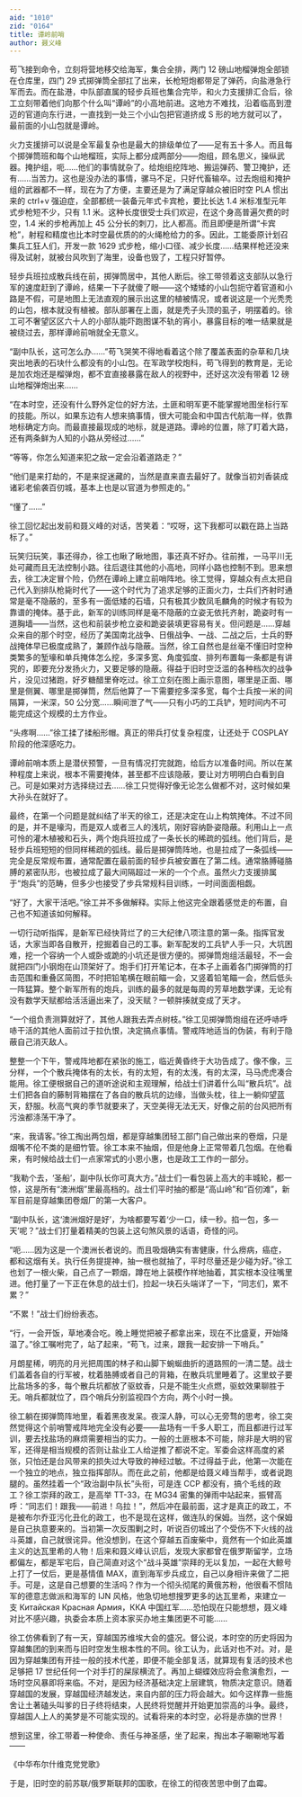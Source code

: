 ```yaml
---
aid: "1010"
zid: "0164"
title: 谭岭前哨
author: 聂义峰
---
```


苟飞接到命令，立刻将营地移交给海军，集合全排，两门 12 磅山地榴弹炮全部锁在仓库里，四门 29 式掷弹筒全部扛了出来，长枪短炮都带足了弹药，向盐港急行军而去。而在盐港，中队部直属的轻步兵班也集合完毕，和火力支援排汇合后，徐工立刻带着他们向那个什么叫“谭岭”的小高地前进。这地方不难找，沿着临高到澄迈的官道向东行进，一直找到一处三个小山包把官道挤成 S 形的地方就可以了，最前面的小山包就是谭岭。

火力支援排可以说是全军最复杂也是最大的排级单位了——足有五十多人。而且每个掷弹筒班和每个山地榴班，实际上都分成两部分——炮组，顾名思义，操纵武器。掩护组，呃……他们的事情就杂了。给炮组挖阵地、搬运弹药、警卫掩护，还有……当苦力。这也是没办法的事情，骡马不足，只好代畜输卒。过去炮组和掩护组的武器都不一样，现在为了方便，主要还是为了满足穿越众被旧时空 PLA 惯出来的 ctrl+v 强迫症，全部都统一装备元年式卡宾枪，要比长达 1.4 米标准型元年式步枪短不少，只有 1.1 米。这种长度很受士兵们欢迎，在这个身高普遍欠费的时空，1.4 米的步枪再加上 45 公分长的刺刀，比人都高。而且即便是所谓“卡宾枪”，射程和精度也比本时空最优质的的火绳枪给力的多。因此，工能委原计划召集兵工狂人们，开发一款 1629 式步枪，缩小口径、减少长度……结果样枪还没来得及试射，就被台风吹到了海里，设备也毁了，工程只好暂停。

轻步兵班拉成散兵线在前，掷弹筒居中，其他人断后。徐工带领着这支部队以急行军的速度赶到了谭岭，结果一下子就傻了眼——这个矮矮的小山包扼守着官道和小路是不假，可是地图上无法直观的展示出这里的植被情况，或者说这是一个光秃秃的山包，根本就没有植被。部队部署在上面，就是秃子头顶的虱子，明摆着的。徐工可不奢望区区六十人的小部队能吓跑图谋不轨的宵小，暴露目标的唯一结果就是被绕过去，那样谭岭前哨就全无意义。

“副中队长，这可怎么办……”苟飞哭笑不得地看着这个除了覆盖表面的杂草和几块突出地表的石块什么都没有的小山包。在军政学校炮科，苟飞得到的教育是，无论是加农炮还是榴弹炮，都不宜直接暴露在敌人的视野中，还好这次没有带着 12 磅山地榴弹炮出来……

“在本时空，还没有什么野外定位的好方法，土匪和明军更不能掌握地图坐标行军的技能。所以，如果东边有人想来搞事情，很大可能会和中国古代航海一样，依靠地标确定方向。而最直接最现成的地标，就是道路。谭岭的位置，除了盯着大路，还有两条鲜为人知的小路从旁经过……”

“等等，你怎么知道来犯之敌一定会沿着道路走？”

“他们是来打劫的，不是来捉迷藏的，当然是直来直去最好了。就像当初刘香装成诸彩老偷袭百仞城，基本上也是以官道为参照走的。”

“懂了……”

徐工回忆起出发前和聂义峰的对话，苦笑着：“哎呀，这下我都可以戳在路上当路标了。”

玩笑归玩笑，事还得办，徐工也瞅了瞅地图，事还真不好办。往前推，一马平川无处可藏而且无法控制小路。往后退往其他的小高地，同样小路也控制不到。思来想去，徐工决定冒个险，仍然在谭岭上建立前哨阵地。徐工觉得，穿越众有点太把自己代入到排队枪毙时代了——这个时代为了追求足够的正面火力，士兵们齐射时通常是毫不隐蔽的，至多有一面低矮的石墙，只有极其少数凤毛麟角的时候才有较为靠谱的掩体。基于此，新军的训练同样是毫不隐蔽的立姿无依托齐射，跪姿时有一道胸墙——当然，这也和前装步枪立姿和跪姿装填更容易有关。但问题是……穿越众来自的那个时空，经历了美国南北战争、日俄战争、一战、二战之后，士兵的野战掩体早已极度成熟了，兼顾作战与隐蔽。当然，徐工自然也是丝毫不懂旧时空种类繁多的堑壕和单兵掩体怎么挖，多深多宽、角度弧度、排列布置每一条都是有讲究的，即要充分发扬火力，又要足够的隐蔽。得益于旧时空泛滥的各种档次的战争片，没见过猪跑，好歹糖醋里脊吃过。徐工立刻在图上画示意图，哪里是正面、哪里是侧翼、哪里是掷弹筒，然后他算了一下需要挖多深多宽，每个士兵按一米的间隔算，一米深，50 公分宽……瞬间泄了气——只有小巧的工兵铲，短时间内不可能完成这个规模的土方作业。

“头疼啊……”徐工揉了揉船形帽。真正的带兵打仗复杂程度，让还处于 COSPLAY 阶段的他深感吃力。

谭岭前哨本质上是潜伏预警，一旦有情况打完就跑，给后方以准备时间。所以在某种程度上来说，根本不需要掩体，甚至都不应该隐蔽，要让对方明明白白看到自己。可是如果对方选择绕过去……徐工只觉得好像无论怎么做都不对，这时候如果大孙头在就好了。

最终，在第一个问题是就纠结了半天的徐工，还是决定在山上构筑掩体。不过不同的是，并不是壕沟，而是双人或者三人的浅坑，刚好容纳卧姿隐蔽。利用山上一点可怜的灌木植被和石头，两个炮兵班拉成了一条长长的稀疏的弧线。他们背后，是轻步兵班短短的但同样稀疏的弧线。最后是掷弹筒阵地，也是拉成了一条弧线——完全是反常规布置，通常配置在最前面的轻步兵被安置在了第二线。通常胳膊碰胳膊的紧密队形，也被拉成了最大间隔超过一米的一个个点。虽然火力支援排属于“炮兵”的范畴，但多少也接受了步兵常规科目训练，一时间面面相觑。

“好了，大家干活吧。”徐工并不多做解释。实际上他这完全跟着感觉走的布置，自己也不知道该如何解释。

一切行动听指挥，是新军已经快背烂了的三大纪律八项注意的第一条。指挥官发话，大家当即各自散开，挖掘着自己的工事。新军配发的工兵铲人手一只，大坑困难，挖一个容纳一个人或卧或跪的小坑还是很方便的。掷弹筒炮组活最轻，不一会就把四门小钢炮在山顶架好了。炮手们打开笔记本，在本子上画着各门掷弹筒的打击范围和重叠区简图，不时把铅笔横在眼前瞄一会，又竖着铅笔瞄一会，然后低头一阵猛算。整个新军所有的炮兵，训练的最多的就是每周的芳草地数学课，无论有没有数学天赋都给活活逼出来了，没天赋？一顿胖揍就变成了天才。

“一个组负责测算就好了，其他人跟我去弄点树枝。”徐工见掷弹筒炮组在还呼哧呼哧干活的其他人面前过于拉仇恨，决定搞点事情。警戒阵地适当的伪装，有利于隐蔽自己消灭敌人。

整整一个下午，警戒阵地都在紧张的施工，临近黄昏终于大功告成了。像不像，三分样，一个个散兵掩体有的太长，有的太短，有的太浅，有的太深，马马虎虎凑合能用。徐工便根据自己的道听途说和主观理解，给战士们讲着什么叫“散兵坑”。战士们把各自的藤制背箱摆在了各自的散兵坑的边缘，当做头枕，往上一躺仰望蓝天，舒服。秋高气爽的季节就要来了，天空美得无法无天，好像之前的台风把所有污浊都涤荡干净了。

“来，我请客。”徐工掏出两包烟，都是穿越集团轻工部门自己做出来的卷烟，只是烟嘴不伦不类的是细竹管。徐工本来不抽烟，但是他身上正常带着几包烟。在他看来，有时候给战士们一点家常式的小恩小惠，也是政工工作的一部分。

“我勒个去，‘圣船’，副中队长你可真大方。”战士们一看包装上高大的丰城轮，都一惊，这是所有“澳洲烟”里最高档的。战士们平时抽的都是“高山岭”和“百仞滩”，新军目前是穿越集团卷烟厂的第一大客户。

“副中队长，这‘澳洲烟好是好’，为啥都要写着‘少一口，续一秒。掐一包，多一天’呢？”战士们打量着精美的包装上这句煞风景的话语，奇怪的问。

“呃……因为这是一个澳洲长者说的。而且吸烟确实有害健康，什么痨病，癌症，都和这烟有关。执行任务提提神，抽一根也就抽了，平时尽量还是少碰为好。”徐工也划了一根火柴，自己点了一颗烟，蹲在地上装模作样地抽着，其实根本没往嘴里进。他打量了一下正在休息的战士们，捡起一块石头端详了一下，“同志们，累不累？”

“不累！”战士们纷纷表态。

“行，一会开饭，草地凑合吃。晚上睡觉把被子都拿出来，现在不比盛夏，开始降温了。”徐工嘱咐完了，站了起来，“苟飞，过来，跟我一起安排一下哨兵。”

月朗星稀，明亮的月光把周围的林子和山脚下蜿蜒曲折的道路照的一清二楚。战士们盖着各自的行军被，枕着胳膊或者自己的背箱，在散兵坑里睡着了。这里蚊子要比盐场多的多，每个散兵坑都放了驱蚊香，只是不能生火点燃，驱蚊效果聊胜于无。哨兵都就位了，四个哨兵分别监视四个方向，两个小时一换。

徐工躺在掷弹筒阵地里，看着黑夜发呆。夜深人静，可以心无旁骛的思考，徐工突然觉得这个前哨警戒阵地完全没有必要——盐场有一千多人职工，而且都进行过军训，要去找盐场的麻烦需要相当的实力。一般的土匪根本不可能，除非是大明的官军，还得是相当规模的否则让盐业工人给逆推了都说不定。军委会这样高度的紧张，只怕还是台风带来的损失过大导致的神经过敏。不过得益于此，他第一次能在一个独立的地点，独立指挥部队。而在此之前，他都是给聂义峰当帮手，或者说跑腿的。虽然挂着一个“政治副中队长”头衔，可是连 CCP 都没有，搞个毛线的政工？徐工崇拜的政工，是高举 TT-33，在 MG34 密集的弹雨中站起来，振臂高呼：“同志们！跟我——前进！乌拉！”，然后冲在最前面，这才是真正的政工，不是被布尔乔亚污化丑化的政工，也不是现在这样，做连队的保姆。当然，这个保姆是自己执意要来的。当初第一次反围剿之时，听说百仞城出了个受伤不下火线的战斗英雄，自己就很诧异。他没想到，在这个穿越五百废柴中，竟然有一个如此英雄主义的达瓦里希的人物！后来和聂义峰认识后，发现大家都曾在俄罗斯留学，立场都偏左，都是军宅后，自己简直对这个“战斗英雄”崇拜的无以复加，一起在大鲸号上打了一仗后，更是基情值 MAX，直到海军步兵成立，自己以身相许来做了二把手。可是，这是自己想要的生活吗？作为一个彻头彻尾的黄俄苏粉，他很看不惯陆军的德意志做派和海军的 IJN 风格，他急切地想搜罗更多的达瓦里希，来建立一支 Китайская Красная Армия，ККА 中国红军……恐怕现在只能想想，聂义峰对比不感兴趣，执委会本质上资本家买办地主集团更不可能……

徐工仿佛看到了有一天，穿越国苏维埃大会的盛况。督公说，本时空的历史将因为穿越集团的到来而与旧时空发生根本性的不同。徐工认为，此话对也不对。对，是因为穿越集团有开挂一般的技术代差，即便不能全部复活，就算现有复活的技术也足够把 17 世纪任何一个对手打的屎尿横流了。再加上蝴蝶效应将会愈演愈烈，一场时空风暴即将来临。不对，是因为经济基础决定上层建筑，物质决定意识。随着穿越国的发展，穿越国经济越发达，来自内部的压力将会越大。如今这样靠一些施舍让土著磕头叫爹的日子终将结束，人民终将觉醒并开始更加崇高的斗争。最终，穿越国人上人的美梦是不可能实现的。试看将来的本时空，必将是赤旗的世界！

想到这里，徐工带着一种使命、责任与神圣感，坐了起来，掏出本子唰唰地写着——

《中华布尔什维克党党歌》

于是，旧时空的前苏联/俄罗斯联邦的国歌，在徐工的彻夜苦思中倒了血霉。
